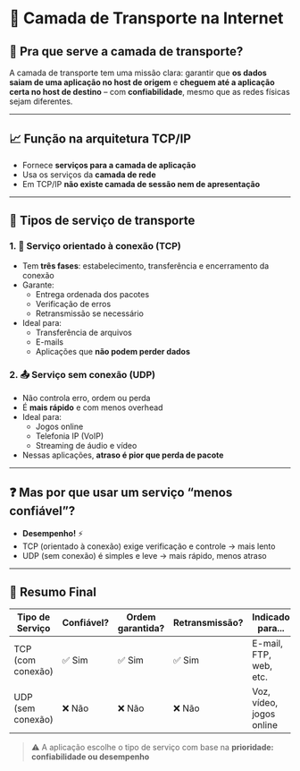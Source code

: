 # &#x1F4E1; Camada de Transporte na Internet

## &#x1F4AC; Pra que serve a camada de transporte?

A camada de transporte tem uma missão clara: garantir que **os dados saiam de uma aplicação no host de origem** e **cheguem até a aplicação certa no host de destino** – com **confiabilidade**, mesmo que as redes físicas sejam diferentes.

---

## &#x1F4C8; Função na arquitetura TCP/IP

- Fornece **serviços para a camada de aplicação**
- Usa os serviços da **camada de rede**
- Em TCP/IP **não existe camada de sessão nem de apresentação**

---

## &#x1F527; Tipos de serviço de transporte

### 1. &#x1F4E9; **Serviço orientado à conexão (TCP)**

- Tem **três fases**: estabelecimento, transferência e encerramento da conexão
- Garante:
  - Entrega ordenada dos pacotes
  - Verificação de erros
  - Retransmissão se necessário
- Ideal para:
  - Transferência de arquivos
  - E-mails
  - Aplicações que **não podem perder dados**

### 2. &#x1F4E4; **Serviço sem conexão (UDP)**

- Não controla erro, ordem ou perda
- É **mais rápido** e com menos overhead
- Ideal para:
  - Jogos online
  - Telefonia IP (VoIP)
  - Streaming de áudio e vídeo
- Nessas aplicações, **atraso é pior que perda de pacote**

---

## &#x2753; Mas por que usar um serviço “menos confiável”?

- **Desempenho!** &#x26A1;&#xFE0F;
- TCP (orientado à conexão) exige verificação e controle → mais lento
- UDP (sem conexão) é simples e leve → mais rápido, menos atraso

---

## &#x1F3AF; Resumo Final

| Tipo de Serviço    | Confiável? | Ordem garantida? | Retransmissão? | Indicado para...             |
|-------------------|------------|------------------|----------------|------------------------------|
| TCP (com conexão) | ✅ Sim     | ✅ Sim           | ✅ Sim         | E-mail, FTP, web, etc.       |
| UDP (sem conexão) | ❌ Não     | ❌ Não           | ❌ Não         | Voz, vídeo, jogos online     |

> ⚠️ A aplicação escolhe o tipo de serviço com base na **prioridade: confiabilidade ou desempenho**

